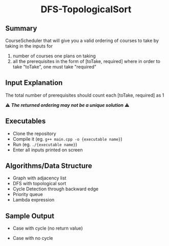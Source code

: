 <h1 align="center"> DFS-TopologicalSort </h1>

## Summary ##
CourseScheduler that will give you a valid ordering of courses to take by taking in the inputs for
  1. number of courses one plans on taking
  2. all the prerequisites in the form of [toTake, required] where in order to take "toTake", one must take "required"

## Input Explanation ##
The total number of prerequisites should count each [toTake, required] as 1

:warning: ***The returned ordering may not be a unique solution*** :warning:

## Executables ##
* Clone the repository
* Compile it (eg. `g++ main.cpp -o {executable name}`)
* Run (eg. `./{executable name}`)
* Enter all inputs printed on screen

## Algorithms/Data Structure ##
* Graph with adjacency list
* DFS with topological sort
* Cycle Detection through backward edge
* Priority queue
* Lambda expression

## Sample Output
* Case with cycle (no return value)

* Case with no cycle
